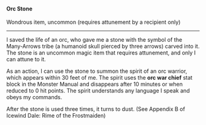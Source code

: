 #### Orc Stone

Wondrous item, uncommon (requires attunement by a recipient only)

---

I saved the life of an orc, who gave me a stone with the symbol of the Many-Arrows tribe (a humanoid skull pierced by three arrows) carved into it. The stone is an uncommon magic item that requires attunement, and only I can attune to it.

As an action, I can use the stone to summon the spirit of an orc warrior, which appears within 30 feet of me. The spirit uses the **orc war chief** stat block in the Monster Manual and disappears after 10 minutes or when reduced to 0 hit points. The spirit understands any language I speak and obeys my commands.

After the stone is used three times, it turns to dust. (See Appendix B of Icewind Dale: Rime of the Frostmaiden)